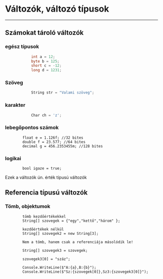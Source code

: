 ﻿# Változók, változó típusok
---
## Számokat tároló változók


### egész típusok
```c#
            int a = 12;
            byte b = 125;
            short c = -12;
            long d = 1231;
```

### Szöveg 
```c#
            String str = "Valami szöveg";
```

### karakter
```c#
            Char ch = 'z';
```
### lebegőpontos számok
            float e = 1.126f; //32 bites
            double f = 23.577; //64 bites
            decimal g = 456.2353455m; //128 bites

### logikai

            bool igaze = true;

Ezek a változók ún. érték típusú változók

## Referencia típusú változók
### Tömb, objektumok

            tömb kezdőértékekkel
            String[] szovegek = {"egy","kettő","három" };

            kezdőértékek nélkül
            String[] szovegek2 = new String[3];

			Nem a tömb, hanem csak a referenciája másolódik le!

			String[] szovegek3 = szovegek;

            szovegek3[0] = "száz";

            Console.WriteLine($"A:{a},B:{b}");
            Console.WriteLine($"Sz:{szovegek[0]},Sz3:{szovegek3[0]}");



